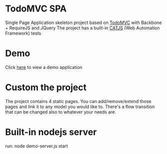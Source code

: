 TodoMVC SPA
============

Single Page Application skeleton project based on [TodoMVC](http://todomvc.com/) with Backbone + RequireJS and JQuery
The project has a built-in [CATJS](https://github.com/catjsteam) (Web Automation Framework) tests

# Demo
Click [here](http://lastboy.github.io/apps/todomvcspa/index.html) to view a demo application

# Custom the project
The project contains 4 static pages. You can add/remove/extend those pages and link it to any model you would like to.
There's a flow transition that can be changed also to whatever your needs are.

# Built-in nodejs server
run: node demo-server.js start
